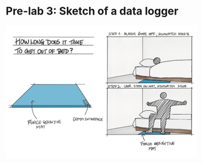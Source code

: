 # Pre-lab 3: Sketch of a data logger

![Data Logger](https://github.com/noelkonagai/interactive-devices/blob/master/Lab%203/figures/Getting_Out_Of_Bed.png)
